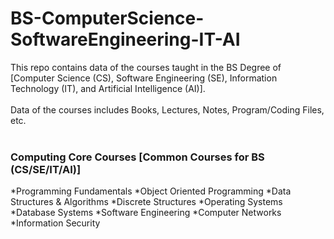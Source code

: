 # BS-ComputerScience-SoftwareEngineering-IT-AI
This repo contains data of the courses taught in the BS Degree of [Computer Science (CS), Software Engineering (SE), Information Technology (IT), and Artificial Intelligence (AI)]. 
<br> <br>
Data of the courses includes Books, Lectures, Notes, Program/Coding Files, etc.
<br><br>
### Computing Core Courses [Common Courses for BS (CS/SE/IT/AI)]

*Programming Fundamentals
*Object Oriented Programming
*Data Structures & Algorithms
*Discrete Structures
*Operating Systems
*Database Systems
*Software Engineering
*Computer Networks
*Information Security
